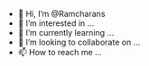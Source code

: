 - 👋 Hi, I’m @Ramcharans
- 👀 I’m interested in ...
- 🌱 I’m currently learning ...
- 💞️ I’m looking to collaborate on ...
- 📫 How to reach me ...

<!---
Ramcharans/Ramcharans is a ✨ special ✨ repository because its `README.md` (this file) appears on your GitHub profile.
You can click the Preview link to take a look at your changes.
--->
